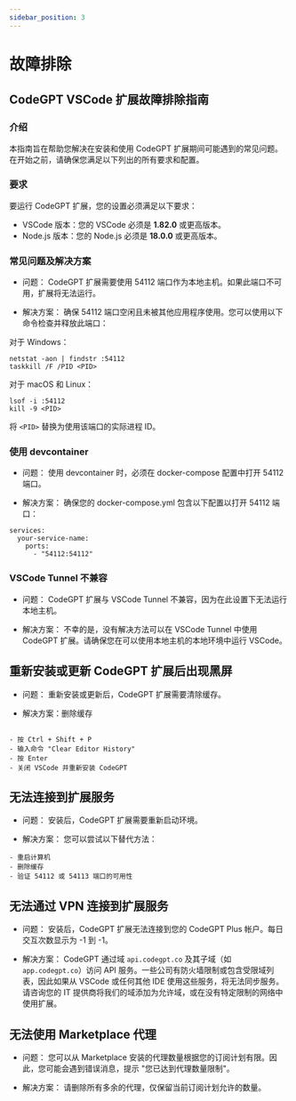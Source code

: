 ```yaml
---
sidebar_position: 3
---
```


# 故障排除

## CodeGPT VSCode 扩展故障排除指南

### 介绍

本指南旨在帮助您解决在安装和使用 CodeGPT 扩展期间可能遇到的常见问题。在开始之前，请确保您满足以下列出的所有要求和配置。

### 要求

要运行 CodeGPT 扩展，您的设置必须满足以下要求：

- VSCode 版本：您的 VSCode 必须是 **1.82.0** 或更高版本。
- Node.js 版本：您的 Node.js 必须是 **18.0.0** 或更高版本。

### 常见问题及解决方案

- 问题：
CodeGPT 扩展需要使用 54112 端口作为本地主机。如果此端口不可用，扩展将无法运行。

- 解决方案：
确保 54112 端口空闲且未被其他应用程序使用。您可以使用以下命令检查并释放此端口：

对于 Windows：

```
netstat -aon | findstr :54112
taskkill /F /PID <PID>
```

对于 macOS 和 Linux：

```
lsof -i :54112
kill -9 <PID>
```
将 `<PID>` 替换为使用该端口的实际进程 ID。

### 使用 devcontainer

- 问题：
使用 devcontainer 时，必须在 docker-compose 配置中打开 54112 端口。

- 解决方案：
确保您的 docker-compose.yml 包含以下配置以打开 54112 端口：

```
services:
  your-service-name:
    ports:
      - "54112:54112"
```

### VSCode Tunnel 不兼容

- 问题：
CodeGPT 扩展与 VSCode Tunnel 不兼容，因为在此设置下无法运行本地主机。

- 解决方案：
不幸的是，没有解决方法可以在 VSCode Tunnel 中使用 CodeGPT 扩展。请确保您在可以使用本地主机的本地环境中运行 VSCode。

## 重新安装或更新 CodeGPT 扩展后出现黑屏

- 问题：
重新安装或更新后，CodeGPT 扩展需要清除缓存。

- 解决方案：删除缓存
```

- 按 Ctrl + Shift + P
- 输入命令 "Clear Editor History"
- 按 Enter
- 关闭 VSCode 并重新安装 CodeGPT
```

## 无法连接到扩展服务

- 问题：
安装后，CodeGPT 扩展需要重新启动环境。

- 解决方案：
您可以尝试以下替代方法：
```
- 重启计算机
- 删除缓存
- 验证 54112 或 54113 端口的可用性
```

## 无法通过 VPN 连接到扩展服务

- 问题：
安装后，CodeGPT 扩展无法连接到您的 CodeGPT Plus 帐户。每日交互次数显示为 -1 到 -1。

- 解决方案：
CodeGPT 通过域 `api.codegpt.co` 及其子域（如 `app.codegpt.co`）访问 API 服务。一些公司有防火墙限制或包含受限域列表，因此如果从 VSCode 或任何其他 IDE 使用这些服务，将无法同步服务。请咨询您的 IT 提供商将我们的域添加为允许域，或在没有特定限制的网络中使用扩展。

## 无法使用 Marketplace 代理

- 问题：
您可以从 Marketplace 安装的代理数量根据您的订阅计划有限。因此，您可能会遇到错误消息，提示 "您已达到代理数量限制"。

- 解决方案：
请删除所有多余的代理，仅保留当前订阅计划允许的数量。